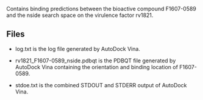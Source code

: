 Contains binding predictions between the bioactive compound F1607-0589 and the nside search space on the virulence factor rv1821.

## Files

- log.txt is the log file generated by AutoDock Vina.

- rv1821_F1607-0589_nside.pdbqt is the PDBQT file generated by AutoDock Vina containing the orientation and binding location of F1607-0589.

- stdoe.txt is the combined STDOUT and STDERR output of AutoDock Vina.

